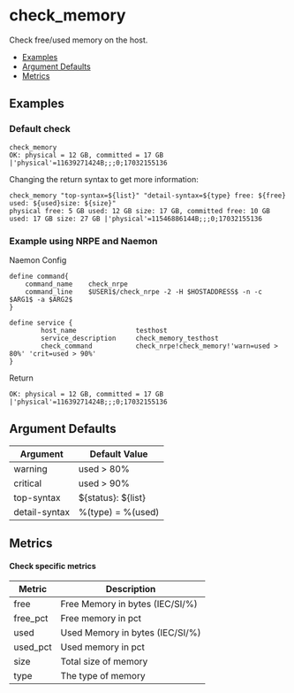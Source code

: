 ﻿# check_memory

Check free/used memory on the host.

- [Examples](#examples)
- [Argument Defaults](#argument-defaults)
- [Metrics](#metrics)

## Examples

### **Default check**

    check_memory
    OK: physical = 12 GB, committed = 17 GB |'physical'=11639271424B;;;0;17032155136

Changing the return syntax to get more information:

    check_memory "top-syntax=${list}" "detail-syntax=${type} free: ${free} used: ${used}size: ${size}"
    physical free: 5 GB used: 12 GB size: 17 GB, committed free: 10 GB used: 17 GB size: 27 GB |'physical'=11546886144B;;;0;17032155136


### Example using **NRPE** and **Naemon**

Naemon Config

    define command{
        command_name    check_nrpe
        command_line    $USER1$/check_nrpe -2 -H $HOSTADDRESS$ -n -c $ARG1$ -a $ARG2$
    }

    define service {
            host_name               testhost
            service_description     check_memory_testhost
            check_command           check_nrpe!check_memory!'warn=used > 80%' 'crit=used > 90%'
    }

Return

    OK: physical = 12 GB, committed = 17 GB |'physical'=11639271424B;;;0;17032155136

## Argument Defaults

| Argument | Default Value |
| --- | --- |
warning | used > 80% |
critical | used > 90% |
top-syntax | \${status}: ${list} |
detail-syntax | %(type) = %(used) |

## Metrics

#### **Check specific metrics**

| Metric | Description |
| --- | --- |
| free | Free Memory in bytes (IEC/SI/%) |
| free_pct | Free memory in pct |
| used | Used Memory in bytes (IEC/SI/%) |
| used_pct | Used memory in pct |
| size | Total size of memory |
| type | The type of memory |